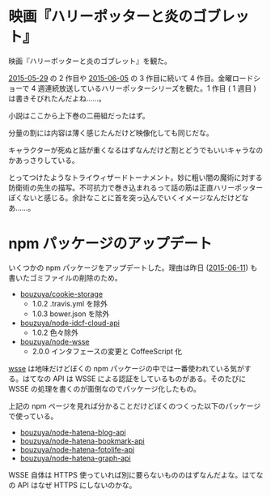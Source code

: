 # 映画『ハリーポッターと炎のゴブレット』

映画『ハリーポッターと炎のゴブレット』を観た。

[2015-05-29][] の 2 作目や [2015-06-05][] の 3 作目に続いて 4 作目。金曜ロードショーで 4 週連続放送しているハリーポッターシリーズを観た。1 作目 ( 1 週目 ) は書きそびれたんだよね……。

小説はここから上下巻の二冊組だったはず。

分量の割には内容は薄く感じたんだけど映像化しても同じだな。

キャラクターが死ぬと話が重くなるはずなんだけど割とどうでもいいキャラなのかあっさりしている。

とってつけたようなトライウィザードトーナメント。妙に粗い闇の魔術に対する防衛術の先生の描写。不可抗力で巻き込まれるって話の筋は正直ハリーポッターぽくないと感じる。余計なことに首を突っ込んでいくイメージなんだけどなあ……。

# npm パッケージのアップデート

いくつかの npm パッケージをアップデートした。理由は昨日  ([2015-06-11][]) も書いたゴミファイルの削除のため。

- [bouzuya/cookie-storage][]
  - 1.0.2 .travis.yml を除外
  - 1.0.3 bower.json を除外
- [bouzuya/node-idcf-cloud-api][]
  - 1.0.2 色々除外
- [bouzuya/node-wsse][]
  - 2.0.0 インタフェースの変更と CoffeeScript 化

[wsse](https://www.npmjs.com/package/wsse) は地味だけどぼくの npm パッケージの中では一番使われている気がする。はてなの API は WSSE による認証をしているものがある。そのたびに WSSE の処理を書くのが面倒なのでパッケージ化したもの。

上記の npm ページを見れば分かることだけどぼくのつくった以下のパッケージで使っている。

- [bouzuya/node-hatena-blog-api][]
- [bouzuya/node-hatena-bookmark-api][]
- [bouzuya/node-hatena-fotolife-api][]
- [bouzuya/node-hatena-graph-api][]

WSSE 自体は HTTPS 使っていれば別に要らないもののはずなんだよな。はてなの API はなぜ HTTPS にしないのかな。

[bouzuya/cookie-storage]: https://github.com/bouzuya/cookie-storage
[bouzuya/node-hatena-blog-api]: https://github.com/bouzuya/node-hatena-blog-api
[bouzuya/node-hatena-bookmark-api]: https://github.com/bouzuya/node-hatena-bookmark-api
[bouzuya/node-hatena-fotolife-api]: https://github.com/bouzuya/node-hatena-fotolife-api
[bouzuya/node-hatena-graph-api]: https://github.com/bouzuya/node-hatena-graph-api
[bouzuya/node-idcf-cloud-api]: https://github.com/bouzuya/node-idcf-cloud-api
[bouzuya/node-wsse]: https://github.com/bouzuya/node-wsse
[2015-05-29]: http://blog.bouzuya.net/2015/05/29/
[2015-06-05]: http://blog.bouzuya.net/2015/06/05/
[2015-06-11]: http://blog.bouzuya.net/2015/06/11/
